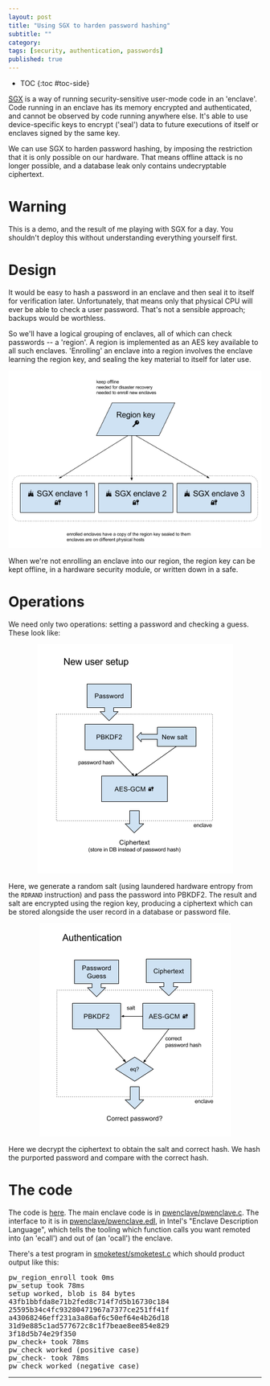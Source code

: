 ```yaml
---
layout: post
title: "Using SGX to harden password hashing"
subtitle: ""
category: 
tags: [security, authentication, passwords]
published: true
---
```


* TOC
{:toc #toc-side}

[SGX][sgx] is a way of running security-sensitive user-mode code in an 'enclave'.
Code running in an enclave has its memory encrypted and authenticated, and cannot be
observed by code running anywhere else.  It's able to use device-specific
keys to encrypt ('seal') data to future executions of itself or enclaves signed by the
same key.

We can use SGX to harden password hashing, by imposing the restriction that it is only
possible on our hardware.  That means offline attack is no longer possible, and a database
leak only contains undecryptable ciphertext.

# Warning

This is a demo, and the result of me playing with SGX for a day.  You shouldn't deploy
this without understanding everything yourself first.

# Design

It would be easy to hash a password in an enclave and then seal it to itself for
verification later.  Unfortunately, that means only that physical CPU will ever
be able to check a user password.  That's not a sensible approach; backups would be
worthless.

So we'll have a logical grouping of enclaves, all of which can check passwords --
a 'region'.  A region is implemented as an AES key available to all such enclaves.
'Enrolling' an enclave into a region involves the enclave learning the region key,
and sealing the key material to itself for later use.

<div align="center"><img src="/assets/sgx-region.png" alt="diagram showing simple region concept"></div>

When we're not enrolling an enclave into our region, the region key can be kept offline,
in a hardware security module, or written down in a safe.

# Operations

We need only two operations: setting a password and checking a guess.  These look like:

<div align="center"><img src="/assets/sgx-pwsetup.png" alt="diagram showing password setup flow"></div>

Here, we generate a random salt (using laundered hardware entropy from the `RDRAND`
instruction) and pass the password into PBKDF2.  The result and salt are encrypted using
the region key, producing a ciphertext which can be stored alongside the user record
in a database or password file.

<div align="center"><img src="/assets/sgx-pwauth.png" alt="diagram showing password guess flow"></div>

Here we decrypt the ciphertext to obtain the salt and correct hash.  We hash the
purported password and compare with the correct hash.

# The code

The code is [here][code].  The main enclave code is 
in [pwenclave/pwenclave.c][pwenclavec].  The interface to it is
in [pwenclave/pwenclave.edl][pwenclaveedl], in Intel's "Enclave Description Language",
which tells the tooling which function calls you want remoted into (an 'ecall')
and out of (an 'ocall') the enclave.

There's a test program in [smoketest/smoketest.c][smoketestc] which should product
output like this:

<pre>
pw_region_enroll took 0ms
pw_setup took 78ms
setup worked, blob is 84 bytes
43fb1bbfda8e71b2fed8c714f7d5b16730c184
25595b34c4fc93280471967a7377ce251ff41f
a43068246eff231a3a86af6c50ef64e4b26d18
31d9e885c1ad577672c8c1f7beae8ee854e829
3f18d5b74e29f350
pw_check+ took 78ms
pw_check worked (positive case)
pw_check- took 78ms
pw_check worked (negative case)
</pre>

-----

[sgx]: https://software.intel.com/en-us/sgx-sdk
[code]: https://github.com/ctz/sgx-pwenclave
[pwenclavec]: https://github.com/ctz/sgx-pwenclave/blob/master/pwenclave/pwenclave.c
[pwenclaveedl]: https://github.com/ctz/sgx-pwenclave/blob/master/pwenclave/pwenclave.edl
[smoketestc]: https://github.com/ctz/sgx-pwenclave/blob/master/smoketest/smoketest.c